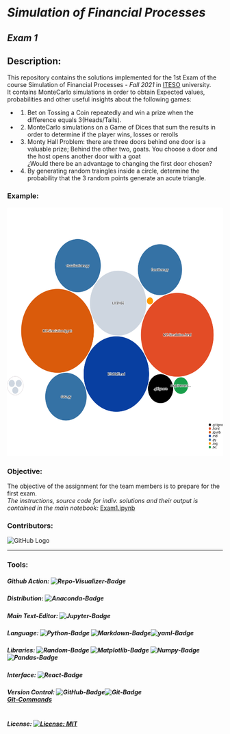 # ***Simulation of Financial Processes***
## ***Exam 1*** <br>

## **Description:**
This repository contains the solutions implemented for the 1st Exam of the course Simulation of Financial Processes - *Fall 2021* in [ITESO](https://www.topuniversities.com/universities/iteso-universidad-jesuita-de-guadalajara) university. 
<br>
It contains MonteCarlo simulations in order to obtain Expected values, probabilities and other useful insights about the following games:  
- 1. Bet on Tossing a Coin repeatedly and win a prize when the difference equals 3(Heads/Tails). 
- 2. MonteCarlo simulations on a Game of Dices that sum the results in order to determine if the player wins, losses or rerolls
- 3. Monty Hall Problem: there are three doors behind one door is a valuable prize; Behind the other two, goats. You choose a door and the host opens another door with a goat<br>
     ¿Would there be an advantage to changing the first door chosen?
- 4. By generating random traingles inside a circle, determine the probability that the 3 random points generate an acute triangle.



### **Example:**
<img src="diagram.svg" width="580" height="580">

### **Objective:**
The objective of the assignment for the team members is to prepare for the first exam.<br>
*The instructions, source code for indiv. solutions and their output is contained in the main notebook:* [Exam1.ipynb](https://github.com/EstebanMqz/FPS-Exam1)

### **Contributors:** 
![GitHub Logo](https://github.com/EstebanMqz.png?size=30)


---
### **Tools:**
##### Github Action:&nbsp;![Repo-Visualizer-Badge](https://img.shields.io/badge/Repo%20Visualizer-2B7489?style=flat-square&logo=github&logoColor=white)<br>
##### Distribution:&nbsp;![Anaconda-Badge](https://img.shields.io/badge/Anaconda-44A833?style=flat-square&logo=anaconda&logoColor=white)<br> 
##### Main Text-Editor:&nbsp;![Jupyter-Badge](https://img.shields.io/badge/Jupyter-Notebook-orange.svg?style=flat-square&logo=Jupyter&logoColor=white)
##### Language:&nbsp;![Python-Badge](https://img.shields.io/badge/Python-3776AB.svg?style=flat-square&logo=Python&logoColor=white)&nbsp;![Markdown-Badge](https://img.shields.io/badge/Markdown-000000.svg?style=flat-square&logo=Markdown&logoColor=white)![yaml-Badge](https://img.shields.io/badge/YAML-000000?style=flat-square&logo=yaml&logoColor=white)<br>
##### Libraries:&nbsp;![Random-Badge](https://img.shields.io/badge/Random-000000?style=flat-square&logo=Random&logoColor=white)&nbsp;![Matplotlib-Badge](https://img.shields.io/badge/Matplotlib-000000?style=flat-square&logo=Matplotlib&logoColor=white)&nbsp;![Numpy-Badge](https://img.shields.io/badge/Numpy-013243?style=flat-square&logo=numpy&logoColor=white)&nbsp;![Pandas-Badge](https://img.shields.io/badge/Pandas-150458?style=flat-square&logo=pandas&logoColor=white)<br>
##### Interface:&nbsp;![React-Badge](https://img.shields.io/badge/React-61DAFB?style=flat-square&logo=react&logoColor=black)<br>
##### Version Control:&nbsp;![GitHub-Badge](https://img.shields.io/badge/GitHub-100000?style=flat-square&logo=github&logoColor=white)![Git-Badge](https://img.shields.io/badge/Git-F05032.svg?style=flat-square&logo=Git&logoColor=white) <br> [Git-Commands](https://github.com/EstebanMqz/Git-Commands)<br><br>

##### License:&nbsp;[![License: MIT](https://img.shields.io/badge/License-MIT-yellow.svg)](https://opensource.org/licenses/MIT)





